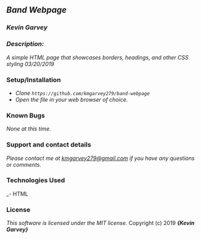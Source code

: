 ## _Band Webpage_

### _***Kevin Garvey***_

### _Description:_
_A simple HTML page that showcases borders, headings, and other CSS styling 03/20/2019_

### Setup/Installation
- _Clone ``https://github.com/kmgarvey279/band-webpage``_
- _Open the file in your web browser of choice._



### Known Bugs
_None at this time._

### Support and contact details

_Please contact me at kmgarvey279@gmail.com if you have any questions or comments._

### Technologies Used

_- HTML

### License

_This software is licensed under the MIT license._
Copyright (c) 2019 **_{Kevin Garvey}_**
